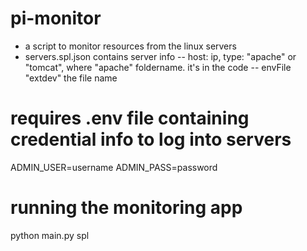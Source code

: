 # pi-monitor
- a script to monitor resources from the linux servers
- servers.spl.json contains server info
  -- host: ip, type: "apache" or "tomcat", where "apache" foldername. it's in the code
  -- envFile "extdev" the file name

# requires .env file containing credential info to log into servers
ADMIN_USER=username
ADMIN_PASS=password

# running the monitoring app
python main.py spl

